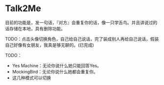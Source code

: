 # Talk2Me
目前的功能是，发一句话，『对方』会重复你的话，像一只学舌鸟。并且讲说过的话存储在本地，具有删除功能。

TODO：点击头像切换角色，自己给自己说话，完了装成别人再给自己说话，假装自己好像有女朋友，我真是够无聊的。(已完成)

TODO：
 
- Yes Machine：无论你说什么她只能回答Yes。
- MockingBird：无论你说什么她都会重复你。
- 这几种模式可以切换
